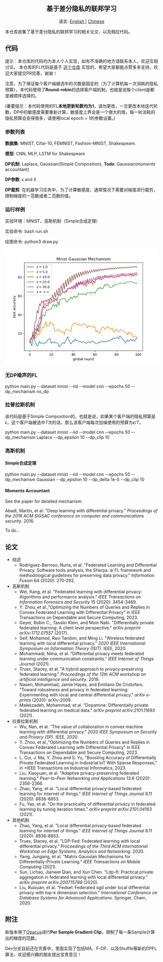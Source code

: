 <h2 align="center"> 基于差分隐私的联邦学习 </h2> 

<div align="center"> 
语言:

<a href="https://github.com/wenzhu23333/Differential-Privacy-Based-Federated-Learning/blob/master/README.md">
      English
</a>
<span> | </span>
<a href="https://github.com/wenzhu23333/Differential-Privacy-Based-Federated-Learning/blob/master/README_CN.md">
      Chinese
</a>

</div>

本仓库收集了基于差分隐私的联邦学习的相关论文、以及相应代码。

## 代码

提示：本仓库的代码均为本人个人实现，如有不准确的地方请联系本人，欢迎互相讨论。 本仓库的FL代码是基于 [这个仓库](https://github.com/wenzhu23333/Federated-Learning) 实现的，希望大家都能点赞多多支持，欢迎大家提交PR完善，谢谢！

注意，为了保证每个客户端被选中的次数是固定的（为了计算机每一次消耗的隐私预算），本代码使用了**Round-robin**的选择客户端机制，也就是说每个client是都是被顺序选择的。 

(重要提示：本代码使用的FL**本地更新轮数均为1**，请勿更改，一旦更改本地迭代轮数，DP中的敏感度需要重新计算，敏感度上界会是一个很大的值，每一轮消耗的隐私预算会变得很多，请使用local epoch = 1的参数设置。)

### 参数列表

**数据集**: MNIST, Cifar-10, FEMNIST, Fashion-MNIST, Shakespeare.

**模型**: CNN, MLP, LSTM for Shakespeare

**DP机制**: Laplace, Gaussian(Simple Composition), **Todo**: Gaussian(*moments* accountant)

**DP参数**: $\epsilon$ and $\delta$

**DP裁剪**: 在机器学习任务中，为了计算敏感度，通常情况下需要对梯度进行裁剪，限制梯度的一范数或者二范数的值。

### 运行样例

实验环境：MNIST、高斯机制（Simple合成定理）

实验命令: bash run.sh

绘图命令: python3 draw.py

![Mnist](mnist_gaussian.png)

### 无DP噪声的FL

python main.py --dataset mnist --iid --model cnn --epochs 50 --dp_mechanism no_dp

### 拉普拉斯机制

该代码是基于Simple Composition的，也就是说，如果某个客户端的隐私预算是$\epsilon$，这个客户端被选中$T$次的话，那么该客户端每次加噪使用的预算为$\epsilon / T$。

python main.py --dataset mnist --iid --model cnn --epochs 50 --dp_mechanism Laplace --dp_epsilon 10 --dp_clip 10

### 高斯机制

#### Simple合成定理

python main.py --dataset mnist --iid --model cnn --epochs 50 --dp_mechanism Gaussian --dp_epsilon 10 --dp_delta 1e-5 --dp_clip 10

#### Moments Accountant

See the paper for detailed mechanism. 

Abadi, Martin, et al. "Deep learning with differential privacy." *Proceedings of the 2016 ACM SIGSAC conference on computer and communications security*. 2016.

To do...

## 论文

- 综述
  - Rodríguez-Barroso, Nuria, et al. "Federated Learning and Differential Privacy: Software tools analysis, the Sherpa. ai FL framework and methodological guidelines for preserving data privacy." *Information Fusion* 64 (2020): 270-292.
- 高斯机制
  - Wei, Kang, et al. "Federated learning with differential privacy: Algorithms and performance analysis." *IEEE Transactions on Information Forensics and Security* 15 (2020): 3454-3469.
  - Y. Zhou, et al.,"Optimizing the Numbers of Queries and Replies in Convex Federated Learning with Differential Privacy" in IEEE Transactions on Dependable and Secure Computing, 2023.
  - Geyer, Robin C., Tassilo Klein, and Moin Nabi. "Differentially private federated learning: A client level perspective." *arXiv preprint arXiv:1712.07557* (2017).
  - Seif, Mohamed, Ravi Tandon, and Ming Li. "Wireless federated learning with local differential privacy." *2020 IEEE International Symposium on Information Theory (ISIT)*. IEEE, 2020.
  - Mohammadi, Nima, et al. "Differential privacy meets federated learning under communication constraints." *IEEE Internet of Things Journal* (2021).
  - Truex, Stacey, et al. "A hybrid approach to privacy-preserving federated learning." *Proceedings of the 12th ACM workshop on artificial intelligence and security*. 2019.
  - Naseri, Mohammad, Jamie Hayes, and Emiliano De Cristofaro. "Toward robustness and privacy in federated learning: Experimenting with local and central differential privacy." *arXiv e-prints* (2020): arXiv-2009.
  - Malekzadeh, Mohammad, et al. "Dopamine: Differentially private federated learning on medical data." *arXiv preprint arXiv:2101.11693* (2021).
- 拉普拉斯机制
  - Wu, Nan, et al. "The value of collaboration in convex machine learning with differential privacy." *2020 IEEE Symposium on Security and Privacy (SP)*. IEEE, 2020.
  - Y. Zhou, et al.,"Optimizing the Numbers of Queries and Replies in Convex Federated Learning with Differential Privacy" in IEEE Transactions on Dependable and Secure Computing, 2023.
  - L. Cui, J. Ma, Y. Zhou and S. Yu, "Boosting Accuracy of Differentially Private Federated Learning in Industrial IoT With Sparse Responses," in *IEEE Transactions on Industrial Informatics, 2023. 
  - Liu, Xiaoyuan, et al. "Adaptive privacy-preserving federated learning." *Peer-to-Peer Networking and Applications* 13.6 (2020): 2356-2366.
  - Zhao, Yang, et al. "Local differential privacy-based federated learning for internet of things." *IEEE Internet of Things Journal* 8.11 (2020): 8836-8853.
  - Fu, Yao, et al. "On the practicality of differential privacy in federated learning by tuning iteration times." *arXiv preprint arXiv:2101.04163* (2021).
- 其他机制
  - Zhao, Yang, et al. "Local differential privacy-based federated learning for internet of things." *IEEE Internet of Things Journal* 8.11 (2020): 8836-8853.
  - Truex, Stacey, et al. "LDP-Fed: Federated learning with local differential privacy." *Proceedings of the Third ACM International Workshop on Edge Systems, Analytics and Networking*. 2020.
  - Yang, Jungang, et al. "Matrix Gaussian Mechanisms for Differentially-Private Learning." *IEEE Transactions on Mobile Computing* (2021).
  - Sun, Lichao, Jianwei Qian, and Xun Chen. "Ldp-fl: Practical private aggregation in federated learning with local differential privacy." *arXiv preprint arXiv:2007.15789* (2020).
  - Liu, Ruixuan, et al. "Fedsel: Federated sgd under local differential privacy with top-k dimension selection." *International Conference on Database Systems for Advanced Applications*. Springer, Cham, 2020.  

## 附注

新版本用了[Opacus](https://opacus.ai/)进行**Per Sample Gradient Clip**，限制了每一条Sample计算出的梯度的范数。

Dev分支目前还在完善中，里面实现了包括MA、F-DP、以及Shuffle等新的DPFL算法，欢迎感兴趣的朋友提出宝贵意见！
